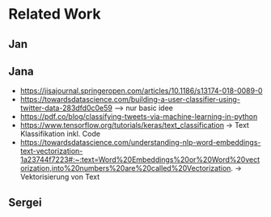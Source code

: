 # Related Work

## Jan

## Jana
- https://jisajournal.springeropen.com/articles/10.1186/s13174-018-0089-0
- https://towardsdatascience.com/building-a-user-classifier-using-twitter-data-283dfd0c0e59 --> nur basic idee
- https://pdf.co/blog/classifying-tweets-via-machine-learning-in-python
- https://www.tensorflow.org/tutorials/keras/text_classification -> Text Klassifikation inkl. Code
- https://towardsdatascience.com/understanding-nlp-word-embeddings-text-vectorization-1a23744f7223#:~:text=Word%20Embeddings%20or%20Word%20vectorization,into%20numbers%20are%20called%20Vectorization. -> Vektorisierung von Text

## Sergei
